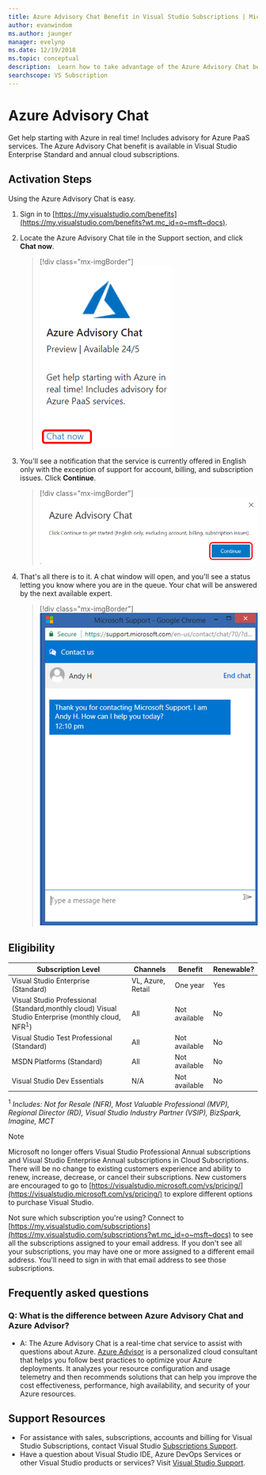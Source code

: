 ```yaml
---
title: Azure Advisory Chat Benefit in Visual Studio Subscriptions | Microsoft Docs
author: evanwindom
ms.author: jaunger
manager: evelynp
ms.date: 12/19/2018
ms.topic: conceptual
description:  Learn how to take advantage of the Azure Advisory Chat benefit included in Visual Studio subscriptions.
searchscope: VS Subscription
---
```


# Azure Advisory Chat

Get help starting with Azure in real time! Includes advisory for Azure PaaS services.  The Azure Advisory Chat benefit is available in Visual Studio Enterprise Standard and annual cloud subscriptions.

## Activation Steps

Using the Azure Advisory Chat is easy.
1. Sign in to [https://my.visualstudio.com/benefits](https://my.visualstudio.com/benefits?wt.mc_id=o~msft~docs).
2. Locate the Azure Advisory Chat tile in the Support section, and click **Chat now**.
    > [!div class="mx-imgBorder"]
    > ![Azure Advisory Chat Tile](_img/vs-azure-advisory/vs-azure-advisory-tile.png)

3. You'll see a notification that the service is currently offered in English only with the exception of support for account, billing, and subscription issues.  Click **Continue**.
    > [!div class="mx-imgBorder"]
    > ![Azure Advisory Chat Disclaimer](_img/vs-azure-advisory/vs-azure-advisory-disclaimer.png)

4. That's all there is to it.  A chat window will open, and you'll see a status letting you know where you are in the queue.  Your chat will be answered by the next available expert.
    > [!div class="mx-imgBorder"]
    > ![Azure Advisory Chat](_img/vs-azure-advisory/vs-azure-advisory-chat.png)

## Eligibility

|                                                      Subscription Level                                                      |     Channels      |    Benefit    | Renewable? |
|------------------------------------------------------------------------------------------------------------------------------|-------------------|---------------|------------|
|                                      Visual Studio Enterprise (Standard)                                       | VL, Azure, Retail |   One year    |    Yes     |
| Visual Studio Professional (Standard,monthly cloud) Visual Studio Enterprise (monthly cloud, NFR<sup>1</sup>) |        All        | Not available |     No     |
|                                          Visual Studio Test Professional (Standard)                                          |        All        | Not available |     No     |
|                                                  MSDN Platforms (Standard)                                                   |        All        | Not available |     No     |
|                                                 Visual Studio Dev Essentials                                                 |        N/A        | Not available |     No     |

<sup>1</sup>  *Includes:  Not for Resale (NFR), Most Valuable Professional (MVP), Regional Director (RD), Visual Studio Industry Partner (VSIP), BizSpark, Imagine, MCT*

> [!NOTE]
> Microsoft no longer offers Visual Studio Professional Annual subscriptions and Visual Studio Enterprise Annual subscriptions in Cloud Subscriptions. There will be no change to existing customers experience and ability to renew, increase, decrease, or cancel their subscriptions. New customers are encouraged to go to [https://visualstudio.microsoft.com/vs/pricing/](https://visualstudio.microsoft.com/vs/pricing/) to explore different options to purchase Visual Studio.

Not sure which subscription you're using?  Connect to [https://my.visualstudio.com/subscriptions](https://my.visualstudio.com/subscriptions?wt.mc_id=o~msft~docs) to see all the subscriptions assigned to your email address. If you don't see all your subscriptions, you may have one or more assigned to a different email address.  You'll need to sign in with that email address to see those subscriptions.

## Frequently asked questions

### Q:  What is the difference between Azure Advisory Chat and Azure Advisor?
- A:  The Azure Advisory Chat is a real-time chat service to assist with questions about Azure. [Azure Advisor](/azure/advisor/advisor-overview) is a personalized cloud consultant that helps you follow best practices to optimize your Azure deployments. It analyzes your resource configuration and usage telemetry and then recommends solutions that can help you improve the cost effectiveness, performance, high availability, and security of your Azure resources.

## Support Resources
- For assistance with sales, subscriptions, accounts and billing for Visual Studio Subscriptions, contact Visual Studio [Subscriptions Support](https://visualstudio.microsoft.com/subscriptions/support/).
- Have a question about Visual Studio IDE, Azure DevOps Services or other Visual Studio products or services?  Visit [Visual Studio Support](https://visualstudio.microsoft.com/support/).
